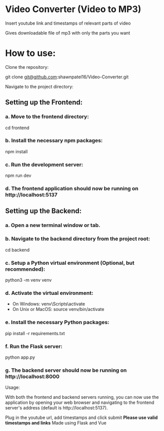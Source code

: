 # Video Converter (Video to MP3)

Insert youtube link and timestamps of relevant parts of video 

Gives downloadable file of mp3 with only the parts you want


# How to use:
Clone the repository:

git clone git@github.com:shawnpatel16/Video-Converter.git

Navigate to the project directory:



## Setting up the Frontend:

### a. Move to the frontend directory:
cd frontend

### b. Install the necessary npm packages:
npm install

### c. Run the development server:
npm run dev

### d. The frontend application should now be running on http://localhost:5137

## Setting up the Backend:

### a. Open a new terminal window or tab.

### b. Navigate to the backend directory from the project root:
cd backend

### c. Setup a Python virtual environment (Optional, but recommended):
python3 -m venv venv

### d. Activate the virtual environment:
- On Windows:
venv\Scripts\activate
- On Unix or MacOS:
source venv/bin/activate

### e. Install the necessary Python packages:
pip install -r requirements.txt

### f. Run the Flask server:
python app.py

### g. The backend server should now be running on http://localhost:8000

Usage:

With both the frontend and backend servers running, you can now use the application by opening your web browser and navigating to the frontend server's address (default is http://localhost:5137).

Plug in the youtube url, add timestamps and click submit **Please use valid timestamps and links**
Made using Flask and Vue
